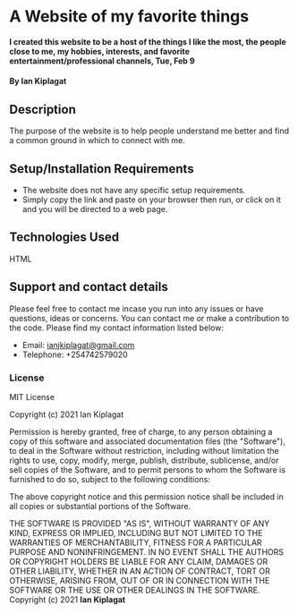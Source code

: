 # A Website of my favorite things
#### I created this website to be a host of the things I like the most, the people close to me, my hobbies, interests, and favorite entertainment/professional channels, Tue, Feb 9
#### By **Ian Kiplagat**
## Description
The purpose of the website is to help people understand me better and find a common ground in which to connect with me. 
## Setup/Installation Requirements
* The website does not have any specific setup requirements.
* Simply copy the link and paste on your browser then run, or click on it and you will be directed to a web page.
## Technologies Used
HTML
## Support and contact details
Please feel free to contact me incase you run into any issues or have questions, ideas or concerns.  You can contact me or make a contribution to the code.
Please find my contact information listed below:
 * Email: ianjkiplagat@gmail.com
 * Telephone: +254742579020
### License
MIT License

Copyright (c) 2021 Ian Kiplagat

Permission is hereby granted, free of charge, to any person obtaining a copy
of this software and associated documentation files (the "Software"), to deal
in the Software without restriction, including without limitation the rights
to use, copy, modify, merge, publish, distribute, sublicense, and/or sell
copies of the Software, and to permit persons to whom the Software is
furnished to do so, subject to the following conditions:

The above copyright notice and this permission notice shall be included in all
copies or substantial portions of the Software.

THE SOFTWARE IS PROVIDED "AS IS", WITHOUT WARRANTY OF ANY KIND, EXPRESS OR
IMPLIED, INCLUDING BUT NOT LIMITED TO THE WARRANTIES OF MERCHANTABILITY,
FITNESS FOR A PARTICULAR PURPOSE AND NONINFRINGEMENT. IN NO EVENT SHALL THE
AUTHORS OR COPYRIGHT HOLDERS BE LIABLE FOR ANY CLAIM, DAMAGES OR OTHER
LIABILITY, WHETHER IN AN ACTION OF CONTRACT, TORT OR OTHERWISE, ARISING FROM,
OUT OF OR IN CONNECTION WITH THE SOFTWARE OR THE USE OR OTHER DEALINGS IN THE
SOFTWARE.
Copyright (c) 2021 **Ian Kiplagat**
  
